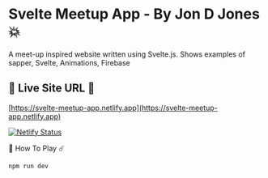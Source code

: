 # Svelte Meetup App - By Jon D Jones 💥

A meet-up inspired website written using Svelte.js. Shows examples of sapper, Svelte, Animations, Firebase 

## 👻 Live Site URL 👺

[https://svelte-meetup-app.netlify.app](https://svelte-meetup-app.netlify.app)

[![Netlify Status](https://api.netlify.com/api/v1/badges/1ef69c24-9e62-40a8-8ece-0e4c8e531f33/deploy-status)](https://app.netlify.com/sites/svelte-meetup-app/deploys)

👾 How To Play ☄️

```javascript
npm run dev
```
